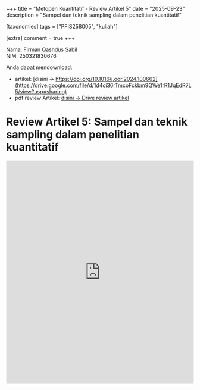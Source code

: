 +++
title = "Metopen Kuantitatif - Review Artikel 5"
date = "2025-09-23"
description = "Sampel dan teknik sampling dalam penelitian kuantitatif"

[taxonomies]
tags = ["PFIS258005", "kuliah"]

[extra]
comment = true
+++

Nama: Firman Qashdus Sabil\
NIM: 250321830676

Anda dapat mendownload:
- artikel: [disini $\rightarrow$ https://doi.org/10.1016/j.oor.2024.100662](https://drive.google.com/file/d/1d4ci36rTmcoFckbm9QWe1rR1JqEdR7L5/view?usp=sharing)
- pdf review Artikel: [disini $\rightarrow$ Drive review artikel](https://drive.google.com/file/d/1kz_X4E2MBscYWhQBBJxMwtjzEipmIf9f/view?usp=sharing)

# Review Artikel 5: Sampel dan teknik sampling dalam penelitian kuantitatif
<iframe src="https://drive.google.com/file/d/1kz_X4E2MBscYWhQBBJxMwtjzEipmIf9f/preview" width="100%" height="600" allow="autoplay" frameborder="0"></iframe>
